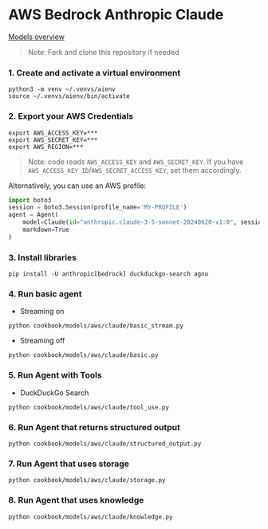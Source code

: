 # AWS Bedrock Anthropic Claude

[Models overview](https://docs.anthropic.com/claude/docs/models-overview)

> Note: Fork and clone this repository if needed

### 1. Create and activate a virtual environment

```shell
python3 -m venv ~/.venvs/aienv
source ~/.venvs/aienv/bin/activate
```

### 2. Export your AWS Credentials

```shell
export AWS_ACCESS_KEY=***
export AWS_SECRET_KEY=***
export AWS_REGION=***
```

> Note: code reads `AWS_ACCESS_KEY` and `AWS_SECRET_KEY`. If you have `AWS_ACCESS_KEY_ID`/`AWS_SECRET_ACCESS_KEY`, set them accordingly.

Alternatively, you can use an AWS profile:

```python
import boto3
session = boto3.Session(profile_name='MY-PROFILE')
agent = Agent(
    model=Claude(id="anthropic.claude-3-5-sonnet-20240620-v1:0", session=session),
    markdown=True
)
```

### 3. Install libraries

```shell
pip install -U anthropic[bedrock] duckduckgo-search agno
```

### 4. Run basic agent

- Streaming on

```shell
python cookbook/models/aws/claude/basic_stream.py
```

- Streaming off

```shell
python cookbook/models/aws/claude/basic.py
```

### 5. Run Agent with Tools

- DuckDuckGo Search

```shell
python cookbook/models/aws/claude/tool_use.py
```

### 6. Run Agent that returns structured output

```shell
python cookbook/models/aws/claude/structured_output.py
```

### 7. Run Agent that uses storage

```shell
python cookbook/models/aws/claude/storage.py
```

### 8. Run Agent that uses knowledge

```shell
python cookbook/models/aws/claude/knowledge.py
```